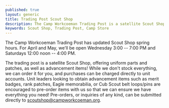 ```yaml
---
published: true
layout: generic
title: Trading Post Scout Shop
description: The Camp Workcoeman Trading Post is a satellite Scout Shop, offering uniform parts and patches, as well as advancement items!
keywords: Scout Shop, Trading Post, Camp Store
---
```


The Camp Workcoeman Trading Post has updated Scout Shop spring hours. For April and May, we'll be open Wednesday 3:00 -- 7:00 PM and Saturdays 12:00 noon -- 4:00 PM.

The trading post is a satellite Scout Shop, offering uniform parts and patches, as well as advancement items! While we don't stock everything, we can order it for you, and purchases can be charged directly to unit accounts. Unit leaders looking to obtain advancement items such as merit badges, rank patches, Eagle memorabilia, or Cub Scout belt loops/pins are encouraged to pre-order items with us so that we can ensure we have everything you need!  Pre-orders, or inquiries of any kind, can be submitted directly to [scoutshop@campworkcoeman.org](mailto:scoutshop@campworkcoeman.org).
